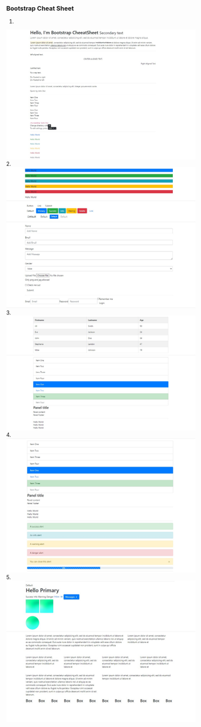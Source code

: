 ### Bootstrap Cheat Sheet
1.
![alt 1](https://github.com/natagl/Bootstrap_Cheat_Sheet/blob/master/img/1.jpg)
2.
![alt 2](https://github.com/natagl/Bootstrap_Cheat_Sheet/blob/master/img/2.jpg)
3.
![alt 3](https://github.com/natagl/Bootstrap_Cheat_Sheet/blob/master/img/3.jpg)
4.
![alt 4](https://github.com/natagl/Bootstrap_Cheat_Sheet/blob/master/img/4.jpg)
5.
![alt 5](https://github.com/natagl/Bootstrap_Cheat_Sheet/blob/master/img/5.jpg)
